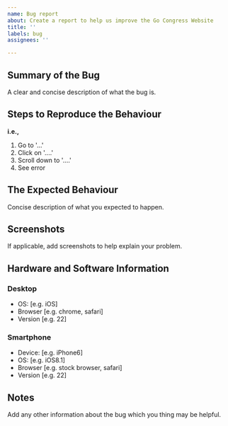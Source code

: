 ```yaml
---
name: Bug report
about: Create a report to help us improve the Go Congress Website
title: ''
labels: bug
assignees: ''

---
```


## Summary of the Bug
A clear and concise description of what the bug is.

## Steps to Reproduce the Behaviour
**i.e.,**
1. Go to '...'
2. Click on '....'
3. Scroll down to '....'
4. See error

## The Expected Behaviour
Concise description of what you expected to happen.

## Screenshots
If applicable, add screenshots to help explain your problem.

## Hardware and Software Information

### Desktop
 - OS: [e.g. iOS]
 - Browser [e.g. chrome, safari]
 - Version [e.g. 22]

### Smartphone
 - Device: [e.g. iPhone6]
 - OS: [e.g. iOS8.1]
 - Browser [e.g. stock browser, safari]
 - Version [e.g. 22]

## Notes
Add any other information about the bug which you thing may be helpful.
